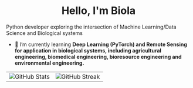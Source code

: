 <h1 align="center">Hello, I'm Biola</h1>
<p align="left">Python developer exploring the intersection of Machine Learning/Data Science and Biological systems</p>

- 🌱 I’m currently learning **Deep Learning (PyTorch) and Remote Sensing for application in biological systems, including agricultural engineering, biomedical engineering, bioresource engineering and environmental engineering.**



<table>
  <tr style="border: none">
    <td valign="top" style="border: none">
      <img src="https://github-readme-stats.vercel.app/api?username=decorouz&show_icons=true&theme=transparent" alt="GitHub Stats" />
    </td>
    <td valign="top" style="border: none">
      <img src="https://github-readme-streak-stats.herokuapp.com?user=decorouz&mode=weekly&theme=transparent" alt="GitHub Streak" />
    </td>
  </tr>
</table>



